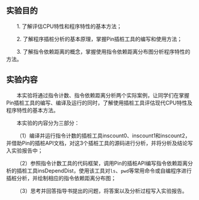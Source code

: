 ## 实验目的

&emsp;&emsp;1. 了解评估CPU特性和程序特性的基本方法；

&emsp;&emsp;2. 了解程序插桩分析的基本原理，掌握Pin插桩工具的编写和使用方法；

&emsp;&emsp;3. 了解指令依赖距离的概念，掌握使用指令依赖距离分布图分析程序特性的方法。


## 实验内容

&emsp;&emsp;本实验将通过指令计数、指令依赖距离分析两个实际案例，让同学们在掌握Pin插桩工具的编写、编译及运行的同时，了解使用插桩工具评估现代CPU特性及程序特性的基本方法。

&emsp;&emsp;本实验的内容分为三部分：

&emsp;&emsp;（1）编译并运行指令计数的插桩工具inscount0、inscount1和inscount2，并借助Pin的插桩API文档，对这3个插桩工具的源码进行分析，并将分析及结论写入实验报告中；

&emsp;&emsp;（2）参照指令计数工具的代码框架，调用Pin的插桩API编写指令依赖距离分析的插桩工具insDependDist，使用该工具对`ls`、`pwd`等常用命令或自编程序进行插桩分析，并绘制相应的指令依赖距离分布图；

&emsp;&emsp;（3）思考并回答指导书提出的问题，将答案以及分析过程写入实验报告。
